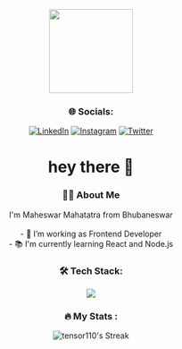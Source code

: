 <div align="center">
  <div align="center">
  <img height="150" src="https://camo.githubusercontent.com/62da68eb62b1e5f175f7d1f0191dd89a653d7908feb22d37d4a0ab07365d6791/68747470733a2f2f6d656469612e67697068792e636f6d2f6d656469612f4d3967624264396e6244724f5475314d71782f67697068792e676966"  />
</div>
 
<h3 align="center">🌐   Socials:</h3>
 

[![LinkedIn](https://img.shields.io/static/v1?message=LinkedIn&logo=linkedin&label=&color=0077B5&logoColor=white&labelColor=&style=for-the-badge)](https://linkedin.com/in/maheswar-mahapatra-808121273/) [![Instagram](https://img.shields.io/static/v1?message=Instagram&logo=instagram&label=&color=fc3c91&logoColor=white&labelColor=&style=for-the-badge)](https://www.instagram.com/maheswar_110/) [![Twitter](https://img.shields.io/static/v1?message=Twitter&logo=twitter&label=&color=1DA1F2&logoColor=white&labelColor=&style=for-the-badge)](https://twitter.com/Maheswar_110)
<h1 align="center">hey there 👋</h1>
<h3 align="center">👩‍💻  About Me</h3>
<p align="center">I'm Maheswar Mahatatra from Bhubaneswar<br><br>- 🔭 I’m working as Frontend Developer<br>- 📚 I'm currently learning React and Node.js
<h3 align="center">🛠 Tech Stack:</h3>

<p align="center">
  <a href="https://skillicons.dev">
    <img src="https://skillicons.dev/icons?i=html,css,js,react,git,github,latex,c,cpp,py,figma,tailwind,vite,vscode" />
  </a>
</p>

<h3 align="center">🔥   My Stats :</h3>

<div align=center>

  ![tensor110's Streak](https://github-readme-streak-stats.herokuapp.com/?user=tensor110&theme=vue-dark&hide_border=false)
</div>

</div>
